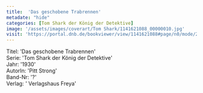```yaml
---
title:  'Das geschobene Trabrennen'
metadate: "hide"
categories: [Tom Shark der König der Detektive]
image: '/assets/images/coverart/Tom Shark/1141621088_00000010.jpg'
visit: 'https://portal.dnb.de/bookviewer/view/1141621088#page/n0/mode/2up'
---
```

Titel: 'Das geschobene Trabrennen' <br>
Serie: 'Tom Shark der König der Detektive' <br>
Jahr: '1930' <br>
AutorIn: 'Pitt Strong' <br>
Band-Nr: '?' <br>
Verlag: ' Verlagshaus Freya'